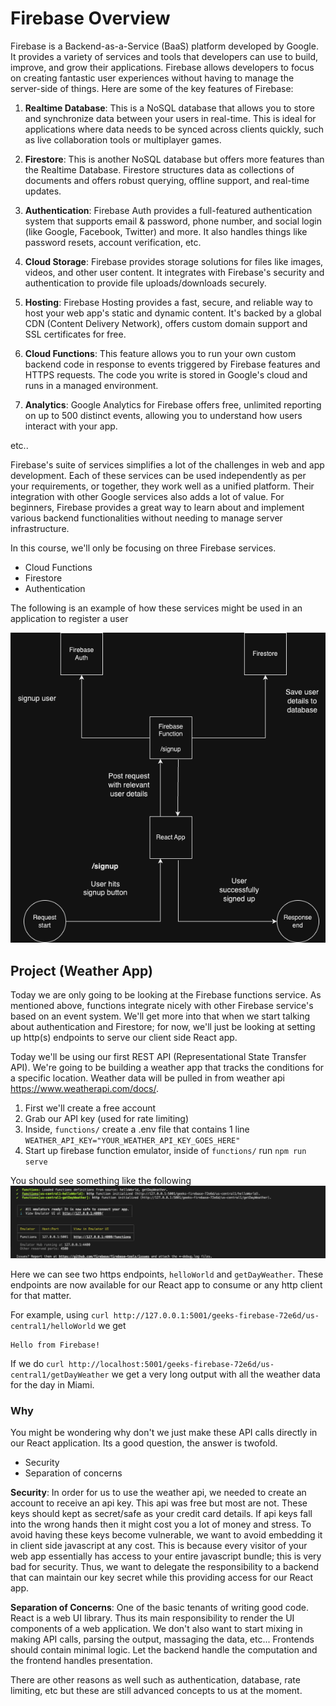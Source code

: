 # Firebase Overview

Firebase is a Backend-as-a-Service (BaaS) platform developed by Google. It provides a variety of services and tools that developers can use to build, improve, and grow their applications. Firebase allows developers to focus on creating fantastic user experiences without having to manage the server-side of things. Here are some of the key features of Firebase:

1. **Realtime Database**: This is a NoSQL database that allows you to store and synchronize data between your users in real-time. This is ideal for applications where data needs to be synced across clients quickly, such as live collaboration tools or multiplayer games.

2. **Firestore**: This is another NoSQL database but offers more features than the Realtime Database. Firestore structures data as collections of documents and offers robust querying, offline support, and real-time updates.

3. **Authentication**: Firebase Auth provides a full-featured authentication system that supports email & password, phone number, and social login (like Google, Facebook, Twitter) and more. It also handles things like password resets, account verification, etc.

4. **Cloud Storage**: Firebase provides storage solutions for files like images, videos, and other user content. It integrates with Firebase's security and authentication to provide file uploads/downloads securely.

5. **Hosting**: Firebase Hosting provides a fast, secure, and reliable way to host your web app's static and dynamic content. It's backed by a global CDN (Content Delivery Network), offers custom domain support and SSL certificates for free.

6. **Cloud Functions**: This feature allows you to run your own custom backend code in response to events triggered by Firebase features and HTTPS requests. The code you write is stored in Google's cloud and runs in a managed environment.

7. **Analytics**: Google Analytics for Firebase offers free, unlimited reporting on up to 500 distinct events, allowing you to understand how users interact with your app.

etc..

Firebase's suite of services simplifies a lot of the challenges in web and app development. Each of these services can be used independently as per your requirements, or together, they work well as a unified platform. Their integration with other Google services also adds a lot of value. For beginners, Firebase provides a great way to learn about and implement various backend functionalities without needing to manage server infrastructure.

In this course, we'll only be focusing on three Firebase services.

- Cloud Functions
- Firestore
- Authentication

The following is an example of how these services might be used in an application to register a user

![Signup Request Lifecycle](./assets/firebase-signup-request.png)

## Project (Weather App)

Today we are only going to be looking at the Firebase functions service. As mentioned above, functions integrate nicely with other Firebase service's based on an event system. We'll get more into that when we start talking about authentication and Firestore; for now, we'll just be looking at setting up http(s) endpoints to serve our client side React app.

Today we'll be using our first REST API (Representational State Transfer API). We're going to be building a weather app that tracks the conditions for a specific location. Weather data will be pulled in from weather api https://www.weatherapi.com/docs/.

1. First we'll create a free account
2. Grab our API key (used for rate limiting)
3. Inside, `functions/` create a .env file that contains 1 line `WEATHER_API_KEY="YOUR_WEATHER_API_KEY_GOES_HERE"`
4. Start up firebase function emulator, inside of `functions/` run `npm run serve`

You should see something like the following
![](./assets/firebase-emulators.png)

Here we can see two https endpoints, `helloWorld` and `getDayWeather`. These endpoints are now available for our React app to consume or any http client for that matter.

For example, using `curl http://127.0.0.1:5001/geeks-firebase-72e6d/us-central1/helloWorld` we get

```
Hello from Firebase!
```

If we do `curl http://localhost:5001/geeks-firebase-72e6d/us-central1/getDayWeather` we get a very long output with all the weather data for the day in Miami.

### Why

You might be wondering why don't we just make these API calls directly in our React application. Its a good question, the answer is twofold.

- Security
- Separation of concerns

**Security**: In order for us to use the weather api, we needed to create an account to receive an api key. This api was free but most are not. These keys should kept as secret/safe as your credit card details. If api keys fall into the wrong hands then it might cost you a lot of money and stress. To avoid having these keys become vulnerable, we want to avoid embedding it in client side javascript at any cost. This is because every visitor of your web app essentially has access to your entire javascript bundle; this is very bad for security. Thus, we want to delegate the responsibility to a backend that can maintain our key secret while this providing access for our React app.

**Separation of Concerns**: One of the basic tenants of writing good code. React is a web UI library. Thus its main responsibility to render the UI components of a web application. We don't also want to start mixing in making API calls, parsing the output, massaging the data, etc... Frontends should contain minimal logic. Let the backend handle the computation and the frontend handles presentation.

There are other reasons as well such as authentication, database, rate limiting, etc but these are still advanced concepts to us at the moment.
